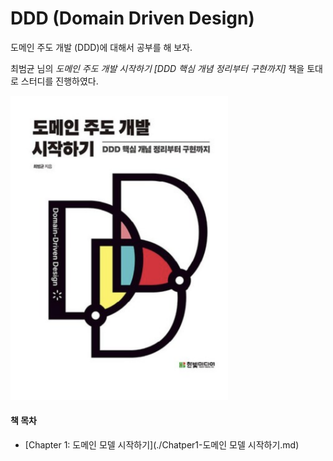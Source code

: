 # DDD (Domain Driven Design)

도메인 주도 개발 (DDD)에 대해서 공부를 해 보자.

최범균 님의 *도메인 주도 개발 시작하기 [DDD 핵심 개념 정리부터 구현까지]* 책을 토대로 스터디를 진행하였다.

<img src="./img/bookCover.png" title="" alt="" width="348">

#### 책 목차

- [Chapter 1: 도메인 모델 시작하기](./Chatper1-도메인 모델 시작하기.md)


